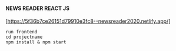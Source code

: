 #### NEWS READER REACT JS
[https://5f36b7ce26151d79910e3fc8--newsreader2020.netlify.app/]
```
run frontend
cd projectname
npm install & npm start

